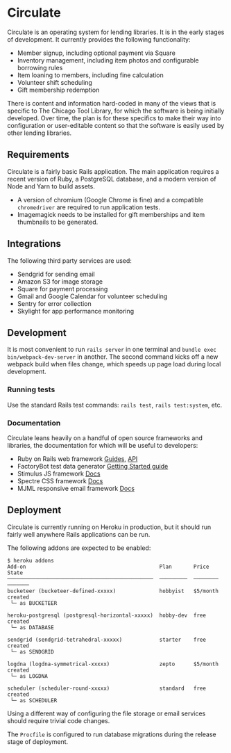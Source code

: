 # Circulate

Circulate is an operating system for lending libraries. It is in the early stages of development. It currently provides the following functionality:

* Member signup, including optional payment via Square
* Inventory management, including item photos and configurable borrowing rules
* Item loaning to members, including fine calculation
* Volunteer shift scheduling
* Gift membership redemption

There is content and information hard-coded in many of the views that is specific to The Chicago Tool Library, for which the software is being initially developed. Over time, the plan is for these specifics to make their way into configuration or user-editable content so that the software is easily used by other lending libraries.

## Requirements

Circulate is a fairly basic Rails application. The main application requires a recent version of Ruby, a PostgreSQL database, and a modern version of Node and Yarn to build assets.

* A version of chromium (Google Chrome is fine) and a compatible `chromedriver` are required to run application tests.
* Imagemagick needs to be installed for gift memberships and item thumbnails to be generated.

## Integrations

The following third party services are used:

* Sendgrid for sending email
* Amazon S3 for image storage
* Square for payment processing
* Gmail and Google Calendar for volunteer scheduling
* Sentry for error collection
* Skylight for app performance monitoring

## Development

It is most convenient to run `rails server` in one terminal and `bundle exec bin/webpack-dev-server` in another. The second command kicks off a new webpack build when files change, which speeds up page load during local development.

### Running tests

Use the standard Rails test commands: `rails test`, `rails test:system`, etc.

### Documentation

Circulate leans heavily on a handful of open source frameworks and libraries, the documentation for which will be useful to developers:

* Ruby on Rails web framework [Guides](https://edgeguides.rubyonrails.org), [API](https://edgeapi.rubyonrails.org)
* FactoryBot test data generator [Getting Started guide](https://github.com/thoughtbot/factory_bot/blob/master/GETTING_STARTED.md)
* Stimulus JS framework [Docs](https://stimulusjs.org/reference)
* Spectre CSS framework [Docs](https://picturepan2.github.io/spectre/getting-started.html)
* MJML responsive email framework [Docs](https://mjml.io/documentation/)

## Deployment

Circulate is currently running on Heroku in production, but it should run fairly well anywhere Rails applications can be run.

The following addons are expected to be enabled:

```
$ heroku addons
Add-on                                           Plan       Price     State  
───────────────────────────────────────────────  ─────────  ────────  ───────
bucketeer (bucketeer-defined-xxxxx)              hobbyist   $5/month  created
 └─ as BUCKETEER

heroku-postgresql (postgresql-horizontal-xxxxx)  hobby-dev  free      created
 └─ as DATABASE

sendgrid (sendgrid-tetrahedral-xxxxx)            starter    free      created
 └─ as SENDGRID

logdna (logdna-symmetrical-xxxxx)                zepto      $5/month  created
 └─ as LOGDNA

scheduler (scheduler-round-xxxxx)                standard   free      created
 └─ as SCHEDULER
 ```

 Using a different way of configuring the file storage or email services should require trivial code changes.

 The `Procfile` is configured to run database migrations during the release stage of deployment.

